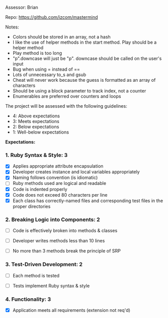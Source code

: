 Assessor: Brian

Repo: https://github.com/izcom/mastermind

Notes:

* Colors should be stored in an array, not a hash
* I like the use of helper methods in the start method. Play should be a helper method
* Play method is too long
* "p".downcase will just be "p". downcase should be called on the user's input
* Bug when using = instead of ==
* Lots of unnecessary to_s and gsub
* Cheat will never work because the guess is formatted as an array of characters
* Should be using a block parameter to track index, not a counter
* Enumerables are preferred over counters and loops

The project will be assessed with the following guidelines:

* 4: Above expectations
* 3: Meets expectations
* 2: Below expectations
* 1: Well-below expectations

**Expectations:**

### 1. Ruby Syntax & Style: 3

- [x] Applies appropriate attribute encapsulation  
- [x] Developer creates instance and local variables appropriately
- [x] Naming follows convention (is idiomatic)
- [ ] Ruby methods used are logical and readable
- [x] Code is indented properly
- [x] Code does not exceed 80 characters per line
- [x] Each class has correctly-named files and corresponding test files in the proper directories

### 2. Breaking Logic into Components: 2

- [ ] Code is effectively broken into methods & classes
- [ ] Developer writes methods less than 10 lines
- [ ] No more than 3 methods break the principle of SRP


### 3. Test-Driven Development: 2

- [ ] Each method is tested  
- [ ] Tests implement Ruby syntax & style   


### 4. Functionality: 3

- [x] Application meets all requirements (extension not req'd)
